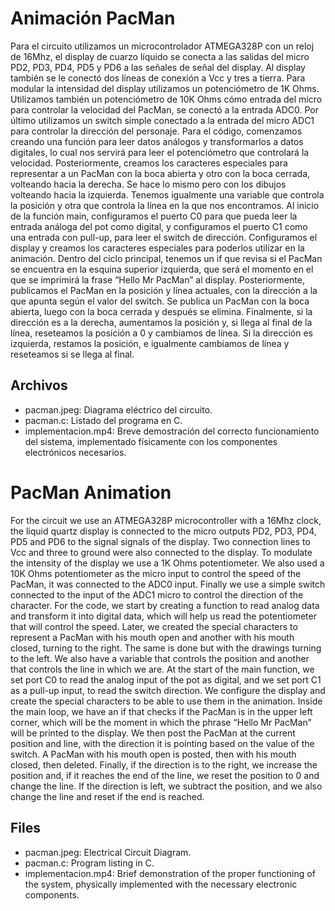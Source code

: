 # Animación PacMan
Para el circuito utilizamos un microcontrolador ATMEGA328P con un reloj de 16Mhz, el display de cuarzo líquido se conecta a las salidas del micro PD2, PD3, PD4, PD5 y PD6 a las señales de señal del display. Al display también se le conectó dos líneas de conexión a Vcc y tres a tierra. Para modular la intensidad del display utilizamos un potenciómetro de 1K Ohms. Utilizamos también un potenciómetro de 10K Ohms cómo entrada del micro para controlar la velocidad del PacMan, se conectó a la entrada ADC0. Por último utilizamos un switch simple conectado a la entrada del micro ADC1 para controlar la dirección del personaje. Para el código, comenzamos creando una función para leer datos análogos y transformarlos a datos digitales, lo cual nos servirá para leer el potenciómetro que controlará la velocidad. Posteriormente, creamos los caracteres especiales para representar a un PacMan con la boca abierta y otro con la boca cerrada, volteando hacia la derecha. Se hace lo mismo pero con los dibujos volteando hacia la izquierda. Tenemos igualmente una variable que controla la posición y otra que controla la línea en la que nos encontramos. Al inicio de la función main, configuramos el puerto C0 para que pueda leer la entrada análoga del pot como digital, y configuramos el puerto C1 como una entrada con pull-up, para leer el switch de dirección. Configuramos el display y creamos los caracteres especiales para poderlos utilizar en la animación. Dentro del ciclo principal, tenemos un if que revisa si el PacMan se encuentra en la esquina superior izquierda, que será el momento en el que se imprimirá la frase “Hello Mr PacMan” al display. Posteriormente, publicamos el PacMan en la posición y línea actuales, con la dirección a la que apunta según el valor del switch. Se publica un PacMan con la boca abierta, luego con la boca cerrada y después se elimina. Finalmente, si la dirección es a la derecha, aumentamos la posición y, si llega al final de la línea, reseteamos la posición a 0 y cambiamos de línea. Si la dirección es izquierda, restamos la posición, e igualmente cambiamos de línea y reseteamos si se llega al final.

## Archivos
* pacman.jpeg: Diagrama eléctrico del circuito.
* pacman.c: Listado del programa en C.
* implementacion.mp4: Breve demostración del correcto funcionamiento del sistema, implementado físicamente con los componentes electrónicos necesarios.

# PacMan Animation
For the circuit we use an ATMEGA328P microcontroller with a 16Mhz clock, the liquid quartz display is connected to the micro outputs PD2, PD3, PD4, PD5 and PD6 to the signal signals of the display. Two connection lines to Vcc and three to ground were also connected to the display. To modulate the intensity of the display we use a 1K Ohms potentiometer. We also used a 10K Ohms potentiometer as the micro input to control the speed of the PacMan, it was connected to the ADC0 input. Finally we use a simple switch connected to the input of the ADC1 micro to control the direction of the character. For the code, we start by creating a function to read analog data and transform it into digital data, which will help us read the potentiometer that will control the speed. Later, we created the special characters to represent a PacMan with his mouth open and another with his mouth closed, turning to the right. The same is done but with the drawings turning to the left. We also have a variable that controls the position and another that controls the line in which we are. At the start of the main function, we set port C0 to read the analog input of the pot as digital, and we set port C1 as a pull-up input, to read the switch direction. We configure the display and create the special characters to be able to use them in the animation. Inside the main loop, we have an if that checks if the PacMan is in the upper left corner, which will be the moment in which the phrase “Hello Mr PacMan” will be printed to the display. We then post the PacMan at the current position and line, with the direction it is pointing based on the value of the switch. A PacMan with his mouth open is posted, then with his mouth closed, then deleted. Finally, if the direction is to the right, we increase the position and, if it reaches the end of the line, we reset the position to 0 and change the line. If the direction is left, we subtract the position, and we also change the line and reset if the end is reached.

## Files
* pacman.jpeg: Electrical Circuit Diagram.
* pacman.c: Program listing in C.
* implementacion.mp4: Brief demonstration of the proper functioning of the system, physically implemented with the necessary electronic components.